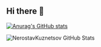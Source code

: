 ## Hi there 👋

[![Anurag's GitHub stats](https://github-readme-stats.vercel.app/api?username=anuraghazra)](https://github.com/anuraghazra/github-readme-stats)


![NerostavKuznetsov GitHub Stats](https://nerostav-kuznetsov.vercel.app/api?username=NerostavKuznetsov&show_icons=true&count_private=true&theme=merko)





